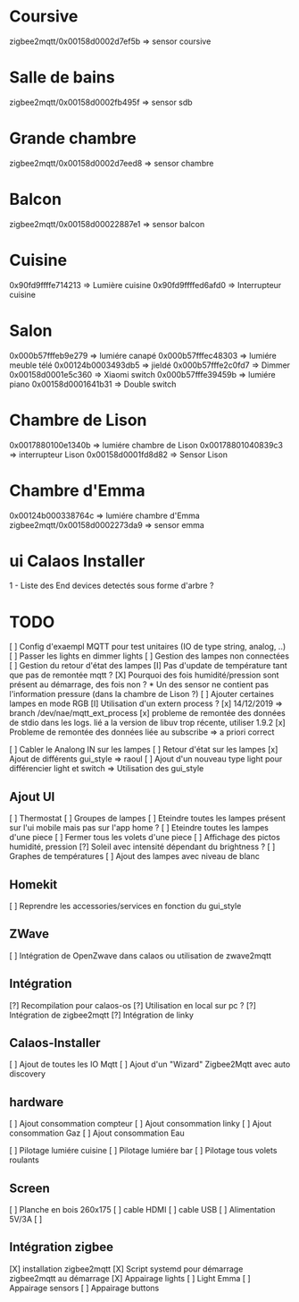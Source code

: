 
# Coursive
zigbee2mqtt/0x00158d0002d7ef5b => sensor coursive


# Salle de bains
zigbee2mqtt/0x00158d0002fb495f => sensor sdb


# Grande chambre
zigbee2mqtt/0x00158d0002d7eed8 => sensor chambre


# Balcon
zigbee2mqtt/0x00158d00022887e1 => sensor balcon

# Cuisine
0x90fd9ffffe714213 => Lumière cuisine
0x90fd9ffffed6afd0 => Interrupteur cuisine


# Salon 
0x000b57fffeb9e279 => lumiére canapé
0x000b57fffec48303 => lumiére meuble télé
0x00124b0003493db5 => jieldé
0x000b57fffe2c0fd7 => Dimmer
0x00158d0001e5c360 => Xiaomi switch
0x000b57fffe39459b => lumiére piano
0x00158d0001641b31 => Double switch

# Chambre de Lison
0x0017880100e1340b => lumiére chambre de Lison
0x00178801040839c3 => interrupteur Lison
0x00158d0001fd8d82 => Sensor Lison

# Chambre d'Emma
0x00124b000338764c => lumiére chambre d'Emma
zigbee2mqtt/0x00158d0002273da9 => sensor emma

# ui Calaos Installer
1 - Liste des End devices detectés sous forme d'arbre ?

# TODO

[ ] Config d'exaempl MQTT pour test unitaires (IO de type string, analog, ..)
[ ] Passer les lights en dimmer lights
[ ] Gestion des lampes non connectées
[ ] Gestion du retour d'état des lampes
[I] Pas d'update de température tant que pas de remontée mqtt ?
[X] Pourquoi des fois humidité/pression sont présent au démarrage, des fois non ?
    * Un des sensor ne contient pas l'information pressure (dans la chambre de Lison ?)
[ ] Ajouter certaines lampes en mode RGB
[I] Utilisation d'un extern process ?
    [x] 14/12/2019 => branch /dev/nae/mqtt_ext_process 
    [x] probleme de remontée des données de stdio dans les logs. lié a la version de libuv trop récente, utiliser 1.9.2 
    [x] Probleme de remontée des données liée au subscribe => a priori correct
    
[ ] Cabler le Analong IN sur les lampes
[ ] Retour d'état sur les lampes
[x] Ajout de différents gui_style => raoul
[ ] Ajout d'un nouveau type light pour différencier light et switch => Utilisation des gui_style

## Ajout UI

[ ] Thermostat
[ ] Groupes de lampes
[ ] Eteindre toutes les lampes présent sur l'ui mobile mais pas sur l'app home ? 
    [ ] Eteindre toutes les lampes d'une piece
    [ ] Fermer tous les volets d'une piece
[ ] Affichage des pictos humidité, pression
[?] Soleil avec intensité dépendant du brightness ?
[ ] Graphes de températures
[ ] Ajout des lampes avec niveau de blanc


## Homekit

[ ] Reprendre les accessories/services en fonction du gui_style

## ZWave

[ ] Intégration de OpenZwave dans calaos ou utilisation de zwave2mqtt

## Intégration

[?] Recompilation pour calaos-os 
[?] Utilisation en local sur pc ?
[?] Intégration de zigbee2mqtt
[?] Intégration de linky

## Calaos-Installer

[ ] Ajout de toutes les IO Mqtt
[ ] Ajout d'un "Wizard" Zigbee2Mqtt avec auto discovery

## hardware

[ ] Ajout consommation compteur
[ ] Ajout consommation linky
[ ] Ajout consommation Gaz
[ ] Ajout consommation Eau

[ ] Pilotage lumiére cuisine
[ ] Pilotage lumiére bar
[ ] Pilotage tous volets roulants

## Screen

[ ] Planche en bois 260x175
[ ] cable HDMI
[ ] cable USB
[ ] Alimentation 5V/3A
[ ]

## Intégration zigbee

[X] installation zigbee2mqtt
[X] Script systemd pour démarrage zigbee2mqtt au démarrage
[X] Appairage lights
    [ ] Light Emma
[ ] Appairage sensors
[ ] Appairage buttons
